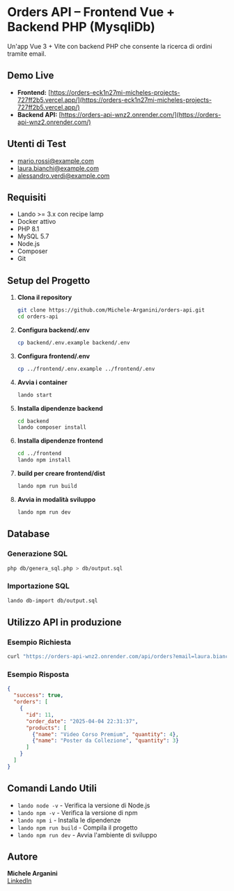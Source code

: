 # Orders API – Frontend Vue + Backend PHP (MysqliDb)

Un'app Vue 3 + Vite con backend PHP che consente la ricerca di ordini tramite email.

## Demo Live

- **Frontend:** [https://orders-eck1n27mi-micheles-projects-727ff2b5.vercel.app/](https://orders-eck1n27mi-micheles-projects-727ff2b5.vercel.app/)
- **Backend API:** [https://orders-api-wnz2.onrender.com/](https://orders-api-wnz2.onrender.com/)

## Utenti di Test

- mario.rossi@example.com
- laura.bianchi@example.com
- alessandro.verdi@example.com

## Requisiti

- Lando >= 3.x con recipe lamp
- Docker attivo
- PHP 8.1
- MySQL 5.7
- Node.js
- Composer
- Git

## Setup del Progetto

1. **Clona il repository**
   ```bash
   git clone https://github.com/Michele-Arganini/orders-api.git
   cd orders-api
   ```

2. **Configura backend/.env**
   ```bash
   cp backend/.env.example backend/.env
   ```

3. **Configura frontend/.env**
    ```bash
   cp ../frontend/.env.example ../frontend/.env
   ```

4. **Avvia i container**
   ```bash
   lando start
   ```

5. **Installa dipendenze backend**
   ```bash
   cd backend
   lando composer install
   ```

6. **Installa dipendenze frontend**
   ```bash
   cd ../frontend
   lando npm install
   ```

7. **build per creare frontend/dist**
   ```bash
   lando npm run build
   ```

8. **Avvia in modalità sviluppo**
   ```bash
   lando npm run dev
   ```



## Database

### Generazione SQL
```bash
php db/genera_sql.php > db/output.sql
```

### Importazione SQL
```bash
lando db-import db/output.sql
```

## Utilizzo API in produzione

### Esempio Richiesta
```bash
curl "https://orders-api-wnz2.onrender.com/api/orders?email=laura.bianchi@example.com"
```

### Esempio Risposta
```json
{
  "success": true,
  "orders": [
    {
      "id": 11,
      "order_date": "2025-04-04 22:31:37",
      "products": [
        {"name": "Video Corso Premium", "quantity": 4},
        {"name": "Poster da Collezione", "quantity": 3}
      ]
    }
  ]
}
```

## Comandi Lando Utili

- `lando node -v` - Verifica la versione di Node.js
- `lando npm -v` - Verifica la versione di npm
- `lando npm i` - Installa le dipendenze
- `lando npm run build` - Compila il progetto
- `lando npm run dev` - Avvia l'ambiente di sviluppo

## Autore

**Michele Arganini**  
[LinkedIn](https://linkedin.com/in/arganinim)